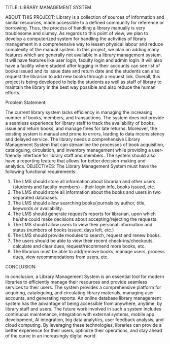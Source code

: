 TITLE: LIBRARY MANAGEMENT SYSTEM

ABOUT THIS PROJECT: 
Library is a collection of sources of information and similar resources, made accessible to a defined community for reference or borrowing. Thus, the process of handling a library manually is very troublesome and clumsy. As regards to this point of view, we plan to develop a computerized system for handling the activities of library management in a comprehensive way to lessen physical labour and reduce complexity of the manual system. 
In this project, we plan on adding many features which are generally not available in a library management system. It will have features like user login, faculty login and admin login. It will also have a facility where student after logging in their accounts can see list of books issued and its issue date and return date and the students can also request the librarian to add new books through a request link.
 Overall, this project is being developed to help the students as well as staff of library to maintain the library in the best way possible and also reduce the human efforts.
 
Problem Statement:

The current library system lacks efficiency in managing the increasing number of books, members, and transactions. The system does not provide a seamless experience for library staff to track the availability of books, issue and return books, and manage fines for late returns. Moreover, the existing system is manual and prone to errors, leading to data inconsistency and delayed service. The library needs a comprehensive Library Management System that can streamline the processes of book acquisition, cataloguing, circulation, and inventory management while providing a user-friendly interface for library staff and members. The system should also have a reporting feature that allows for better decision-making and analytics.
OBJECTIVES:
The Library Management System must have the following functional requirements: 
1.	The LMS should store all information about librarian and other users (students and faculty members) – their login info, books issued, etc. 
2.	The LMS should store all information about the books and users in two separated databases.
3.	The LMS should allow searching books/journals by author, title, keywords or availability. 
4.	The LMS should generate request’s reports for librarian, upon which he/she could make decisions about accepting/rejecting the requests. 
5.	The LMS should allow users to view their personal information and status (numbers of books issued, days left, etc.) 
6.	The LMS should provide modules to search, request and renew books.
7.	The users should be able to view their recent check-ins/checkouts, calculate and clear dues, request/recommend more books, etc. 
8.	The librarian must be able to add/remove books,               manage users, process dues, view recommendations from users, etc.

CONCLUSION:

In conclusion, a Library Management System is an essential tool for modern libraries to efficiently manage their resources and provide seamless services to their users. The system provides a comprehensive platform for acquiring, cataloguing, and circulating library materials, managing user accounts, and generating reports. An online database library management system has the advantage of being accessible from anywhere, anytime, by library staff and users. The future work involved in such a system includes continuous maintenance, integration with external systems, mobile app development, AI integration, big data analytics, user feedback analysis, and cloud computing. By leveraging these technologies, libraries can provide a better experience for their users, optimize their operations, and stay ahead of the curve in an increasingly digital world.
